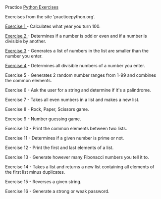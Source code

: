 Practice [Python Exercises](https://www.practicepython.org/exercises/) 

Exercises from the site 'practicepython.org'.

[Exercise 1 ](https://github.com/elicecheng/Python-Practice-Code/blob/master/Exercise1.py)- Calculates what year you turn 100.

[Exercise 2 ](https://github.com/elicecheng/Python-Practice-Code/blob/master/Exercise2.py)- Determines if a number is odd or even and if a number is divisible by another.

[Exercise 3](https://github.com/elicecheng/Python-Practice-Code/blob/master/Exercise3.py) - Generates a list of numbers in the list are smaller than the number you enter. 

[Exercise 4](https://github.com/elicecheng/Python-Practice-Code/blob/master/Exercise4.py) - Determines all divisible numbers of a number you enter. 

Exercise 5 - Generates 2 random number ranges from 1-99 and combines the common elements. 

Exercise 6 - Ask the user for a string and determine if it's a palindrome. 

Exercise 7 - Takes all even numbers in a list and makes a new list.

Exercise 8 - Rock, Paper, Scissors game.

Exercise 9 - Number guessing game.

Exercise 10 - Print the common elements between two lists.

Exercise 11 - Determines if a given number is prime or not.

Exercise 12 - Print the first and last elements of a list.

Exercise 13 - Generate however many Fibonacci numbers you tell it to.

Exercise 14 - Takes a list and returns a new list containing all elements of the first list minus duplicates.

Exercise 15 - Reverses a given string.

Exercise 16 - Generate a strong or weak password.

